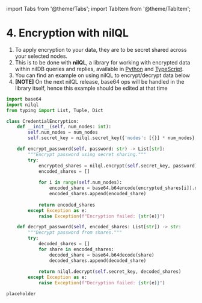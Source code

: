 import Tabs from '@theme/Tabs';
import TabItem from '@theme/TabItem';

# 4. Encryption with nilQL

1. To apply encryption to your data, they are to be secret shared across your selected nodes.
2. This is to be done with **nilQL**, a library for working with encrypted data within nilDB queries and replies, available in [Python](https://pypi.org/project/nilql/#description) and [TypeScript](https://www.npmjs.com/).
3. You can find an example on using nilQL to encrypt/decrypt data below
4. **[NOTE]** On the next nilQL release, base64 ops will be handled in the library itself, hence this example should be edited at that time

<Tabs>
  <TabItem value="python" label="Python">

```python
import base64
import nilql
from typing import List, Tuple, Dict

class CredentialEncryption:
    def __init__(self, num_nodes: int):
        self.num_nodes = num_nodes
        self.secret_key = nilql.secret_key({'nodes': [{}] * num_nodes}, {'store': True})

    def encrypt_password(self, password: str) -> List[str]:
        """Encrypt password using secret sharing."""
        try:
            encrypted_shares = nilql.encrypt(self.secret_key, password)
            encoded_shares = []
            
            for i in range(self.num_nodes):
                encoded_share = base64.b64encode(encrypted_shares[i]).decode('utf-8')
                encoded_shares.append(encoded_share)
                
            return encoded_shares
        except Exception as e:
            raise Exception(f"Encryption failed: {str(e)}")

    def decrypt_password(self, encoded_shares: List[str]) -> str:
        """Decrypt password from shares."""
        try:
            decoded_shares = []
            for share in encoded_shares:
                decoded_share = base64.b64decode(share)
                decoded_shares.append(decoded_share)
                
            return nilql.decrypt(self.secret_key, decoded_shares)
        except Exception as e:
            raise Exception(f"Decryption failed: {str(e)}")

```
</TabItem> 
<TabItem value="typescript" label="TypeScript">

```TypeScript
placeholder
```
</TabItem> 

</Tabs>